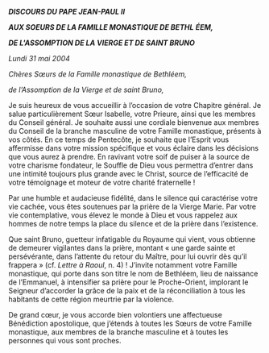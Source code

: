 ***DISCOURS DU PAPE JEAN-PAUL II***

***AUX SOEURS DE LA FAMILLE MONASTIQUE DE BETHL*** ***ÉEM,***

***DE L'ASSOMPTION DE LA VIERGE ET DE SAINT BRUNO***

*Lundi 31 mai 2004*

*Chères Sœurs de la Famille monastique de Bethléem,*

*de l’Assomption de la Vierge et de saint Bruno,*

Je suis heureux de vous accueillir à l’occasion de votre Chapitre général. Je salue particulièrement Sœur Isabelle, votre Prieure, ainsi que les membres du Conseil général. Je souhaite aussi une cordiale bienvenue aux membres du Conseil de la branche masculine de votre Famille monastique, présents à vos côtés. En ce temps de Pentecôte, je souhaite que l’Esprit vous affermisse dans votre mission spécifique et vous éclaire dans les décisions que vous aurez à prendre. En ravivant votre soif de puiser à la source de votre charisme fondateur, le Souffle de Dieu vous permettra d’entrer dans une intimité toujours plus grande avec le Christ, source de l’efficacité de votre témoignage et moteur de votre charité fraternelle !

Par une humble et audacieuse fidélité, dans le silence qui caractérise votre vie cachée, vous êtes soutenues par la prière de la Vierge Marie. Par votre vie contemplative, vous élevez le monde à Dieu et vous rappelez aux hommes de notre temps la place du silence et de la prière dans l’existence.

Que saint Bruno, guetteur infatigable du Royaume qui vient, vous obtienne de demeurer vigilantes dans la prière, montant « une garde sainte et persévérante, dans l’attente du retour du Maître, pour lui ouvrir dès qu’il frappera » (cf. *Lettre à Raoul*, n. 4) ! J’invite notamment votre Famille monastique, qui porte dans son titre le nom de Bethléem, lieu de naissance de l’Emmanuel, à intensifier sa prière pour le Proche-Orient, implorant le Seigneur d’accorder la grâce de la paix et de la réconciliation à tous les habitants de cette région meurtrie par la violence.

De grand cœur, je vous accorde bien volontiers une affectueuse Bénédiction apostolique, que j’étends à toutes les Sœurs de votre Famille monastique, aux membres de la branche masculine et à toutes les personnes qui vous sont proches.
